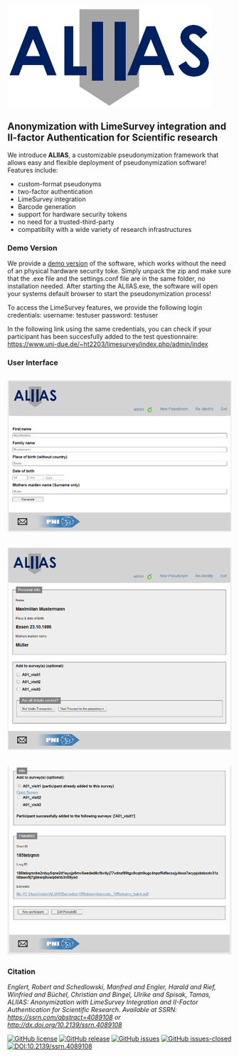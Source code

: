 ![plot](./ALIIAS/static/aliias_logo.png)

## Anonymization with LimeSurvey integration and II-factor Authentication for Scientific research

We introduce **ALIIAS**, a customizable pseudonymization framework that allows easy and flexible deployment of pseudonymization software!
Features include:
* custom-format pseudonyms
* two-factor authentication
* LimeSurvey integration
* Barcode generation
* support for hardware security tokens
* no need for a trusted-third-party
* compatibilty with a wide variety of research infrastructures


### Demo Version
We provide a [demo version](https://github.com/pni-lab/ALIIAS/releases) of the software, which works without the need of an physical hardware security toke. Simply unpack the zip and make sure that the .exe file and the settings.conf file are in the same folder, no installation needed. After starting the ALIIAS.exe, the software will open your systems default browser to start the pseudonymization process!

To access the LimeSurvey features, we provide the following login credentials:
username: testuser
password: testuser

In the following link using the same credentials, you can check if your participant has been succesfully added to the test questionnaire:
https://www.uni-due.de/~ht2203/limesurvey/index.php/admin/index


### User Interface

## ![plot](./docs/fig/02_generate.PNG)

## ![plot](./docs/fig/04_preview.PNG)

## ![plot](./docs/fig/05_pseudonym.PNG)

### Citation

*Englert, Robert and Schedlowski, Manfred and Engler, Harald and Rief, Winfried and Büchel, Christian and Bingel, Ulrike and Spisak, Tamas, ALIIAS: Anonymization with LimeSurvey Integration and II-Factor Authentication for Scientific Research. Available at SSRN: https://ssrn.com/abstract=4089108 or http://dx.doi.org/10.2139/ssrn.4089108*

[![GitHub license](https://img.shields.io/github/license/pni-lab/aliias.svg)](https://github.com/pni-lab/aliias/blob/master/LICENSE)
[![GitHub release](https://img.shields.io/github/release/pni-lab/aliias.svg)](https://github.com/pni-lab/aliias/releases/tag/v0.9.0)
[![GitHub issues](https://img.shields.io/github/issues/pni-lab/aliias.svg)](https://GitHub.com/pni-lab/aliias/issues/)
[![GitHub issues-closed](https://img.shields.io/github/issues-closed/pni-lab/aliias.svg)](https://GitHub.com/pni-lab/aliias/issues?q=is%3Aissue+is%3Aclosed)
[![DOI:10.2139/ssrn.4089108](https://zenodo.org/badge/DOI/10.2139/ssrn.4089108.svg)](https://doi.org/10.2139/ssrn.4089108)
